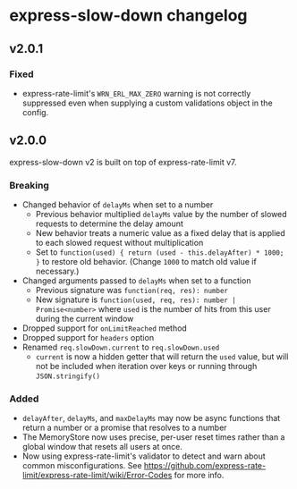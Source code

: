 # express-slow-down changelog

## v2.0.1

### Fixed

- express-rate-limit's `WRN_ERL_MAX_ZERO` warning is not correctly suppressed
  even when supplying a custom validations object in the config.

## v2.0.0

express-slow-down v2 is built on top of express-rate-limit v7.

### Breaking

- Changed behavior of `delayMs` when set to a number
  - Previous behavior multiplied `delayMs` value by the number of slowed
    requests to determine the delay amount
  - New behavior treats a numeric value as a fixed delay that is applied to each
    slowed request without multiplication
  - Set to `function(used) { return (used - this.delayAfter) * 1000; }` to
    restore old behavior. (Change `1000` to match old value if necessary.)
- Changed arguments passed to `delayMs` when set to a function
  - Previous signature was `function(req, res): number`
  - New signature is `function(used, req, res): number | Promise<number>` where
    `used` is the number of hits from this user during the current window
- Dropped support for `onLimitReached` method
- Dropped support for `headers` option
- Renamed `req.slowDown.current` to `req.slowDown.used`
  - `current` is now a hidden getter that will return the `used` value, but will
    not be included when iteration over keys or running through
    `JSON.stringify()`

### Added

- `delayAfter`, `delayMs`, and `maxDelayMs` may now be async functions that
  return a number or a promise that resolves to a number
- The MemoryStore now uses precise, per-user reset times rather than a global
  window that resets all users at once.
- Now using express-rate-limit's validator to detect and warn about common
  misconfigurations. See
  https://github.com/express-rate-limit/express-rate-limit/wiki/Error-Codes for
  more info.
